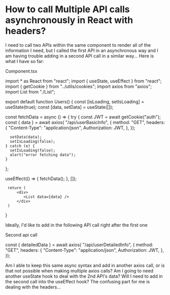 
# How to call Multiple API calls asynchronously in React with headers?

I need to call two APIs within the same component to render all of the information I need, but I called the first API in an asynchronous way and I am having trouble adding in a second API call in a similar way...
Here is what I have so far:

Component.tsx

import * as React from "react";
import { useState, useEffect } from "react";
import { getCookie } from "../utils/cookies";
import axios from "axios";
import List from "./List";

 export default function Users() {
  const [isLoading, setIsLoading] = useState(true);
  const [data, setData] = useState([]);

  const fetchData = async () => {
    try {
      const JWT = await getCookie("auth");
      const { data } = await axios(
        "/api/userBasicInfo", {
        method: "GET",
        headers: {
          "Content-Type": "application/json",
          Authorization: JWT,
        },
      });

      setData(data);
      setIsLoading(false);
    } catch (e) {
      setIsLoading(false);
      alert("error fetching data");
    }
  };

  useEffect(() => {
    fetchData();
  }, []);

     return (
         <div>
            <List data={data} />
         </div>
     )
 }

Ideally, I'd like to add in the following API call right after the first one

Second api call

const { detailedData } = await axios(
        "/api/userDetailedInfo", {
        method: "GET",
        headers: {
          "Content-Type": "application/json",
          Authorization: JWT,
        },
      });

Am I able to keep this same async syntax and add in another axios call, or is that not possible when making multiple axios calls? Am I going to need another useState hook to deal with the 2nd API's data? Will I need to add in the second call into the useEffect hook? The confusing part for me is dealing with the headers...

        